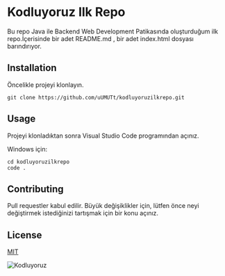 # Kodluyoruz Ilk Repo

Bu repo Java ile Backend Web Development Patikasında oluşturduğum ilk repo.İçerisinde bir adet README.md , bir adet index.html dosyası barındırıyor.

## Installation

Öncelikle projeyi klonlayın.

 `git clone https://github.com/uUMUTt/kodluyoruzilkrepo.git `

## Usage

Projeyi klonladıktan sonra Visual Studio Code programından açınız.

Windows için:

 ```
 cd kodluyoruzilkrepo
 code .
 ```

## Contributing

Pull requestler kabul edilir. Büyük değişiklikler için, lütfen önce neyi değiştirmek istediğinizi tartışmak için bir konu açınız.

## License

[MIT](https://choosealicense.com/licenses/mit/)


![Kodluyoruz](https://cdn.sanity.io/images/9kdepi1d/production/65c832d202a503b15d99e628f4313782f3ef50db-300x62.png)

